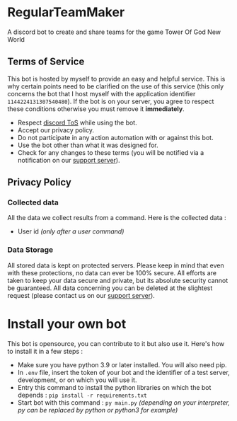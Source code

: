 # RegularTeamMaker
A discord bot to create and share teams for the game Tower Of God New World

## Terms of Service
This bot is hosted by myself to provide an easy and helpful service. This is why certain points need to be clarified on the use of this service (this only concerns the bot that I host myself with the application identifier `1144224131307540480`). If the bot is on your server, you agree to respect these conditions otherwise you must remove it **immediately**.
* Respect [discord ToS](https://discord.com/terms) while using the bot.
* Accept our privacy policy.
* Do not participate in any action automation with or against this bot.
* Use the bot other than what it was designed for.
* Check for any changes to these terms (you will be notified via a notification on our [support server](https://discord.gg/BqJYGtxRbA)).

## Privacy Policy
### Collected data
All the data we collect results from a command. Here is the collected data :
* User id *(only after a user command)*

### Data Storage
All stored data is kept on protected servers. Please keep in mind that even with these protections, no data can ever be 100% secure. All efforts are taken to keep your data secure and private, but its absolute security cannot be guaranteed. All data concerning you can be deleted at the slightest request (please contact us on our [support server](https://discord.gg/BqJYGtxRbA)).


# Install your own bot
This bot is opensource, you can contribute to it but also use it. Here's how to install it in a few steps :
* Make sure you have python 3.9 or later installed. You will also need pip.
* In `.env` file, insert the token of your bot and the identifier of a test server, development, or on which you will use it.
* Entry this command to install the python libraries on which the bot depends : `pip install -r requirements.txt`
* Start bot with this command : `py main.py` *(depending on your interpreter, py can be replaced by python or python3 for example)*
